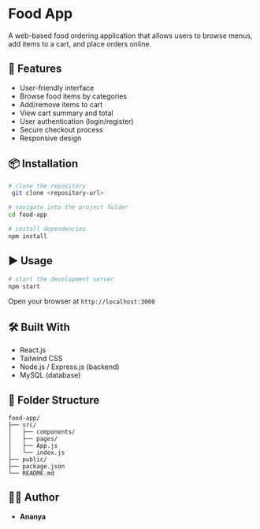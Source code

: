 # Food App

A web-based food ordering application that allows users to browse menus, add items to a cart, and place orders online.

## 🚀 Features

* User-friendly interface
* Browse food items by categories
* Add/remove items to cart
* View cart summary and total
* User authentication (login/register)
* Secure checkout process
* Responsive design

## 📦 Installation

```bash
# clone the repository
 git clone <repository-url>

# navigate into the project folder
cd food-app

# install dependencies
npm install
```

## ▶️ Usage

```bash
# start the development server
npm start
```

Open your browser at `http://localhost:3000`

## 🛠️ Built With

* React.js
* Tailwind CSS
* Node.js / Express.js (backend)
* MySQL (database)

## 📁 Folder Structure

```
food-app/
├── src/
│   ├── components/
│   ├── pages/
│   ├── App.js
│   └── index.js
├── public/
├── package.json
└── README.md
```

## 🙋‍♀️ Author

* **Ananya**
